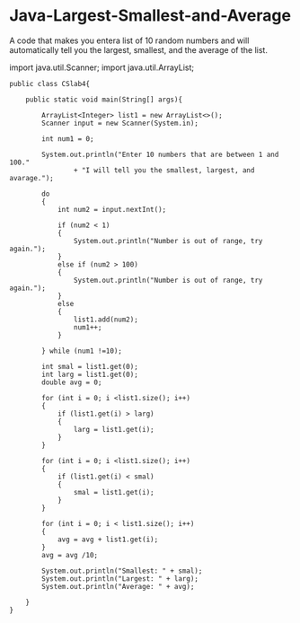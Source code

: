 # Java-Largest-Smallest-and-Average
 A code that makes you entera list of 10 random numbers and will automatically tell you the largest, smallest, and the average of the list.

import java.util.Scanner;
import java.util.ArrayList; 

    public class CSlab4{
        
        public static void main(String[] args){
            
            ArrayList<Integer> list1 = new ArrayList<>();
            Scanner input = new Scanner(System.in);
            
            int num1 = 0; 
            
            System.out.println("Enter 10 numbers that are between 1 and 100."
                    + "I will tell you the smallest, largest, and avarage.");
            
            do
            { 
                int num2 = input.nextInt(); 
                
                if (num2 < 1)
                {
                    System.out.println("Number is out of range, try again.");
                }
                else if (num2 > 100)
                {
                    System.out.println("Number is out of range, try again.");
                }
                else
                {
                    list1.add(num2); 
                    num1++;    
                }
                
            } while (num1 !=10);
            
            int smal = list1.get(0); 
            int larg = list1.get(0); 
            double avg = 0; 
            
            for (int i = 0; i <list1.size(); i++)
            {
                if (list1.get(i) > larg)
                {
                    larg = list1.get(i); 
                }
            }
            
            for (int i = 0; i <list1.size(); i++)
            {
                if (list1.get(i) < smal)
                {
                    smal = list1.get(i); 
                }
            }
            
            for (int i = 0; i < list1.size(); i++)
            {
                avg = avg + list1.get(i); 
            }
            avg = avg /10; 
            
            System.out.println("Smallest: " + smal);
            System.out.println("Largest: " + larg); 
            System.out.println("Average: " + avg);
            
        }
    } 
